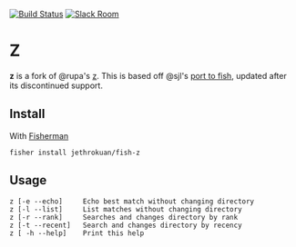 [![Build Status][travis-badge]][travis-link]
[![Slack Room][slack-badge]][slack-link]

# Z

**z** is a fork of @rupa's [z](http://github.com/rupa/z). This is based off @sjl's [port to fish](https://github.com/sjl/z-fish), updated after its discontinued support.

## Install

With [Fisherman]

```
fisher install jethrokuan/fish-z
```

## Usage
``` fish
z [-e --echo]     Echo best match without changing directory
z [-l --list]     List matches without changing directory
z [-r --rank]     Searches and changes directory by rank
z [-t --recent]   Search and changes directory by recency
z [ -h --help]    Print this help
```

[slack-link]: https://fisherman-wharf.herokuapp.com/
[slack-badge]: https://img.shields.io/badge/slack-join%20the%20chat-00B9FF.svg?style=flat-square
[Fisherman]: https://github.com/fisherman/fisherman
[travis-link]: https://travis-ci.org/jethrokuan/fish-z
[travis-badge]: https://img.shields.io/travis/jethrokuan/fish-z.svg?style=flat-square
